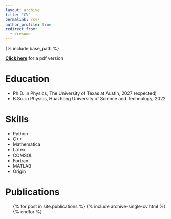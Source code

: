 ```yaml
---
layout: archive
title: "CV"
permalink: /cv/
author_profile: true
redirect_from:
  - /resume
---
```


{% include base_path %}

<!--[**Click here**](https://www.dropbox.com/s/kl5alwh0rr6aute/ze_CV.pdf?dl=0) for a pdf version (continue to website)-->
[**Click here**](http://ze-ouyang.github.io/files/ze_CV(1.6).pdf)  for a pdf version    
<!--[**Click here**](http://ze-ouyang.github.io/files/ze_CV(11.3).pdf)  for fun, my friend-->

Education
======
* Ph.D. in Physics, The University of Texas at Austin, 2027 (expected)
* B.Sc. in Physics, Huazhong University of Science and Technology, 2022

Skills
======
* Python
* C++
* Mathematica
* LaTex
* COMSOL
* Fortran
* MATLAB
* Origin

Publications
======
  <ul>{% for post in site.publications %}
    {% include archive-single-cv.html %}
  {% endfor %}</ul>
  
<!-- Talks
======
  <ul>{% for post in site.talks %}
    {% include archive-single-talk-cv.html %}
  {% endfor %}</ul>
  
Teaching
======
  <ul>{% for post in site.teaching %}
    {% include archive-single-cv.html %}
  {% endfor %}</ul>
  
Service and leadership
======
* Currently signed in to 43 different slack teams
 -->
